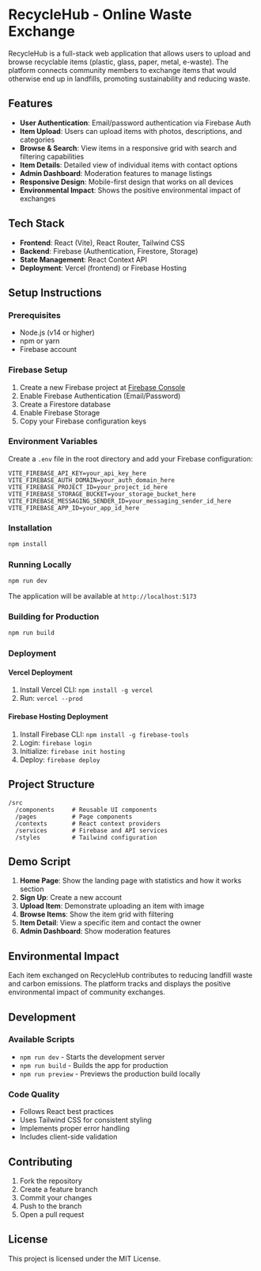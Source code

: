 # RecycleHub - Online Waste Exchange

RecycleHub is a full-stack web application that allows users to upload and browse recyclable items (plastic, glass, paper, metal, e-waste). The platform connects community members to exchange items that would otherwise end up in landfills, promoting sustainability and reducing waste.

## Features

- **User Authentication**: Email/password authentication via Firebase Auth
- **Item Upload**: Users can upload items with photos, descriptions, and categories
- **Browse & Search**: View items in a responsive grid with search and filtering capabilities
- **Item Details**: Detailed view of individual items with contact options
- **Admin Dashboard**: Moderation features to manage listings
- **Responsive Design**: Mobile-first design that works on all devices
- **Environmental Impact**: Shows the positive environmental impact of exchanges

## Tech Stack

- **Frontend**: React (Vite), React Router, Tailwind CSS
- **Backend**: Firebase (Authentication, Firestore, Storage)
- **State Management**: React Context API
- **Deployment**: Vercel (frontend) or Firebase Hosting

## Setup Instructions

### Prerequisites

- Node.js (v14 or higher)
- npm or yarn
- Firebase account

### Firebase Setup

1. Create a new Firebase project at [Firebase Console](https://console.firebase.google.com/)
2. Enable Firebase Authentication (Email/Password)
3. Create a Firestore database
4. Enable Firebase Storage
5. Copy your Firebase configuration keys

### Environment Variables

Create a `.env` file in the root directory and add your Firebase configuration:

```env
VITE_FIREBASE_API_KEY=your_api_key_here
VITE_FIREBASE_AUTH_DOMAIN=your_auth_domain_here
VITE_FIREBASE_PROJECT_ID=your_project_id_here
VITE_FIREBASE_STORAGE_BUCKET=your_storage_bucket_here
VITE_FIREBASE_MESSAGING_SENDER_ID=your_messaging_sender_id_here
VITE_FIREBASE_APP_ID=your_app_id_here
```

### Installation

```bash
npm install
```

### Running Locally

```bash
npm run dev
```

The application will be available at `http://localhost:5173`

### Building for Production

```bash
npm run build
```

### Deployment

#### Vercel Deployment

1. Install Vercel CLI: `npm install -g vercel`
2. Run: `vercel --prod`

#### Firebase Hosting Deployment

1. Install Firebase CLI: `npm install -g firebase-tools`
2. Login: `firebase login`
3. Initialize: `firebase init hosting`
4. Deploy: `firebase deploy`

## Project Structure

```
/src
  /components     # Reusable UI components
  /pages          # Page components
  /contexts       # React context providers
  /services       # Firebase and API services
  /styles         # Tailwind configuration
```

## Demo Script

1. **Home Page**: Show the landing page with statistics and how it works section
2. **Sign Up**: Create a new account
3. **Upload Item**: Demonstrate uploading an item with image
4. **Browse Items**: Show the item grid with filtering
5. **Item Detail**: View a specific item and contact the owner
6. **Admin Dashboard**: Show moderation features

## Environmental Impact

Each item exchanged on RecycleHub contributes to reducing landfill waste and carbon emissions. The platform tracks and displays the positive environmental impact of community exchanges.

## Development

### Available Scripts

- `npm run dev` - Starts the development server
- `npm run build` - Builds the app for production
- `npm run preview` - Previews the production build locally

### Code Quality

- Follows React best practices
- Uses Tailwind CSS for consistent styling
- Implements proper error handling
- Includes client-side validation

## Contributing

1. Fork the repository
2. Create a feature branch
3. Commit your changes
4. Push to the branch
5. Open a pull request

## License

This project is licensed under the MIT License.